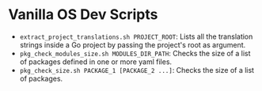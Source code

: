 # Vanilla OS Dev Scripts

- `extract_project_translations.sh PROJECT_ROOT`: Lists all the translation strings inside a Go project by passing the project's root as argument.
- `pkg_check_modules_size.sh MODULES_DIR_PATH`: Checks the size of a list of packages defined in one or more yaml files.
- `pkg_check_size.sh PACKAGE_1 [PACKAGE_2 ...]`: Checks the size of a list of packages.
